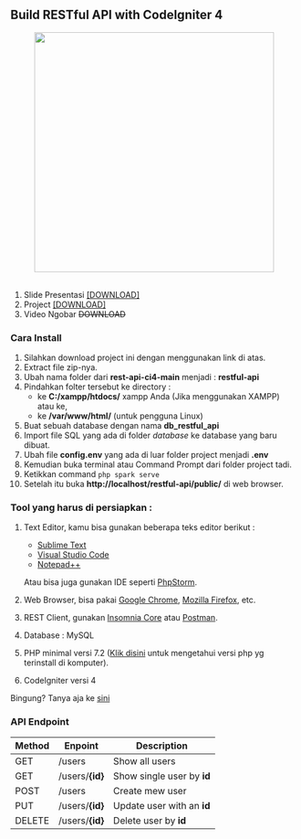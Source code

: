 ## Build RESTful API with CodeIgniter 4

<div style="width: 100%;text-align: center;">
    <img src='https://scontent-nrt1-1.cdninstagram.com/v/t51.2885-15/e35/127399826_437749454053166_7503781791875061262_n.jpg?_nc_ht=scontent-nrt1-1.cdninstagram.com&_nc_cat=102&_nc_ohc=CSKQuqDYDSAAX-uF9Pi&tp=1&oh=f04a94c9741e706cb9215428e17d9ba3&oe=5FFA40D9' width="420px" align="center">
</div>
<br>

1. Slide Presentasi <a href='https://docs.google.com/presentation/d/1YZBexN6ZAEAQ1b-ta1zot5pM7I3VJXDP6vK-kH-lvac/edit?usp=sharing'>[DOWNLOAD]</a>
2. Project <a href='https://github.com/ahanafi/rest-api-ci4/archive/main.zip'>[DOWNLOAD]</a>
3. Video Ngobar ~~DOWNLOAD~~

### Cara Install

1. Silahkan download project ini dengan menggunakan link di atas.
2. Extract file zip-nya.
3. Ubah nama folder dari **rest-api-ci4-main** menjadi : **restful-api**
4. Pindahkan folter tersebut ke directory :
   - ke **C:/xampp/htdocs/** xampp Anda (Jika menggunakan XAMPP) atau ke,
   - ke **/var/www/html/** (untuk pengguna Linux)
5. Buat sebuah database dengan nama **db_restful_api**
6. Import file SQL yang ada di folder *database* ke database yang baru dibuat.
7. Ubah file **config.env** yang ada di luar folder project menjadi **.env**
8. Kemudian buka terminal atau Command Prompt dari folder project tadi.
9. Ketikkan command ```php spark serve```
10. Setelah itu buka **http://localhost/restful-api/public/** di web browser.


### Tool yang harus di persiapkan :
1. Text Editor, kamu bisa gunakan beberapa teks editor berikut :
   - [Sublime Text](https://www.sublimetext.com/3)
   - [Visual Studio Code](https://code.visualstudio.com/)
   - [Notepad++](https://notepad-plus-plus.org/downloads/)
   
   Atau bisa juga gunakan IDE seperti [PhpStorm](https://www.jetbrains.com/phpstorm/).
2. Web Browser, bisa pakai [Google Chrome](https://www.google.com/intl/id/chrome/), [Mozilla Firefox](https://www.mozilla.org/id/firefox/browsers/), etc.
3. REST Client, gunakan [Insomnia Core](https://updates.insomnia.rest/downloads/windows/latest) atau [Postman](https://www.postman.com/downloads/).
4. Database : MySQL
5. PHP minimal versi 7.2 ([Klik disini](https://tekno-g.blogspot.com/2018/07/cara-cek-versi-xampp-dan-php-di-windows.html) untuk mengetahui versi php yg terinstall di komputer).
6. CodeIgniter versi 4

Bingung? Tanya aja ke [sini](http://wa.me/6283824055826)


### API Endpoint

| Method    | Enpoint           | Description               |
| -------   | -------           | --------------------------|
|   GET     | /users            | Show all users            |
|   GET     | /users/**{id}**   | Show single user by **id**|
|   POST    | /users            | Create mew user           |
|   PUT     | /users/**{id}**   | Update user with an **id**|
|   DELETE  | /users/**{id}**   | Delete user by **id**     |
